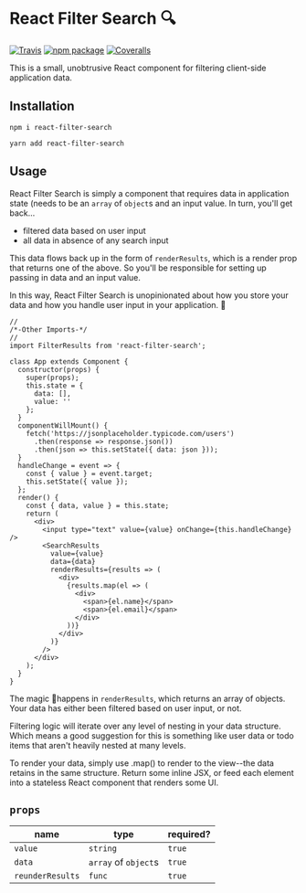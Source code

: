 # React Filter Search 🔍

[![Travis][build-badge]][build]
[![npm package][npm-badge]][npm]
[![Coveralls][coveralls-badge]][coveralls]

This is a small, unobtrusive React component for filtering client-side application data.

[build-badge]: https://img.shields.io/travis/joehdodd/react-filter-search/master.png?style=flat-square
[build]: https://travis-ci.org/joehdodd/react-filter-search

[npm-badge]: https://img.shields.io/npm/v/react-filter-search.png?style=flat-square
[npm]: https://www.npmjs.org/package/react-filter-search

[coveralls-badge]: https://img.shields.io/coveralls/joehdodd/react-filter-search/master.png?style=flat-square
[coveralls]: https://coveralls.io/github/joehdodd/react-filter-search

## Installation

`npm i react-filter-search`

`yarn add react-filter-search`

## Usage

React Filter Search is simply a component that requires data in application state (needs to be an `array` of `object`s and an input value. In turn, you'll get back...

  * filtered data based on user input
  * all data in absence of any search input

This data flows back up in the form of `renderResults`, which is a render prop that returns one of the above. So you'll be responsible for setting up passing in data and an input value.

In this way, React Filter Search is unopinionated about how you store your data and how you handle user input in your application. 🎉



```
//
/*-Other Imports-*/
//
import FilterResults from 'react-filter-search';

class App extends Component {
  constructor(props) {
    super(props);
    this.state = {
      data: [],
      value: ''
    };
  }
  componentWillMount() {
    fetch('https://jsonplaceholder.typicode.com/users')
      .then(response => response.json())
      .then(json => this.setState({ data: json }));
  }
  handleChange = event => {
    const { value } = event.target;
    this.setState({ value });
  };
  render() {
    const { data, value } = this.state;
    return (
      <div>
        <input type="text" value={value} onChange={this.handleChange} />
        <SearchResults
          value={value}
          data={data}
          renderResults={results => (
            <div>
              {results.map(el => (
                <div>
                  <span>{el.name}</span>
                  <span>{el.email}</span>
                </div>
              ))}
            </div>
          )}
        />
      </div>
    );
  }
}
```
The magic 🧙happens in `renderResults`, which returns an array of objects. Your data has either been filtered based on user input, or not.

Filtering logic will iterate over any level of nesting in your data structure. Which means a good suggestion for this is something like user data or todo items that aren't heavily nested at many levels.

To render your data, simply use .map() to render to the view--the data retains in the same structure. Return some inline JSX, or feed each element into a stateless React component that renders some UI.

## `props`

| name             | type                 | required?|
| ---------------- |----------------------| ---------|
| `value`          | `string`             | `true`   |    
| `data`           | `array` of `object`s | `true`   |
| `reunderResults` | `func`               | `true`   |

